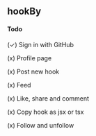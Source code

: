 ## hookBy


#### Todo

(✓) Sign in with GitHub

(x) Profile page

(x) Post new hook

(x) Feed

(x) Like, share and comment

(x) Copy hook as jsx or tsx

(x) Follow and unfollow
